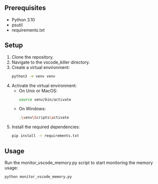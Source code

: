 
## Prerequisites

- Python 3.10
- psutil
- requirements.txt

## Setup

1. Clone the repository.
2. Navigate to the vscode_killer directory.
3. Create a virtual environment:
    ```sh
    python3 -m venv venv
    ```
4. Activate the virtual environment:
    - On Unix or MacOS:
        ```sh
        source venv/bin/activate
        ```
    - On Windows:
        ```sh
        .\venv\Scripts\activate
        ```
5. Install the required dependencies:
    ```sh
    pip install -r requirements.txt
    ```

## Usage

Run the monitor_vscode_memory.py script to start monitoring the memory usage:

```sh
python monitor_vscode_memory.py
```